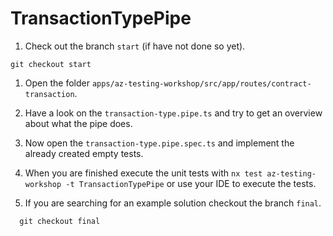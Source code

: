 # TransactionTypePipe

1. Check out the branch `start` (if have not done so yet).

```console
git checkout start
```

1. Open the folder `apps/az-testing-workshop/src/app/routes/contract-transaction`.

1. Have a look on the `transaction-type.pipe.ts` and try to get an overview about what the pipe does.

1. Now open the `transaction-type.pipe.spec.ts` and implement the already created empty tests.

1. When you are finished execute the unit tests with `nx test az-testing-workshop -t TransactionTypePipe` or use your IDE to execute the tests.

1. If you are searching for an example solution checkout the branch `final`.

```console
  git checkout final
```
